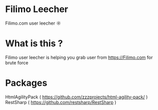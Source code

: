 # Filimo Leecher
Filimo.com user leecher ☼

# What is this ?
Filimo user leecher is helping you grab user from https://Filimo.com for brute force

# Packages
HtmlAgilityPack ( https://github.com/zzzprojects/html-agility-pack/ )
RestSharp ( https://github.com/restsharp/RestSharp )

